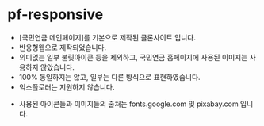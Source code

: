 # pf-responsive

- [국민연금 메인페이지]를 기본으로 제작된 클론사이트 입니다.
- 반응형웹으로 제작되었습니다.
- 의미없는 일부 불릿아이콘 등을 제외하고, 국민연금 홈페이지에 사용된 이미지는 사용하지 않았습니다.
- 100% 동일하지는 않고, 일부는 다른 방식으로 표현하였습니다.
- 익스플로러는 지원하지 않습니다.

* 사용된 아이콘들과 이미지들의 출처는 fonts.google.com 및 pixabay.com 입니다.
